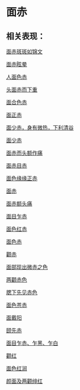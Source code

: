 # 面赤## 相关表现：[面赤斑斑如锦文](https://www.gmzyjc.com/search/result?wd=面赤斑斑如锦文)[面赤眩晕](https://www.gmzyjc.com/search/result?wd=面赤眩晕)[人面色赤](https://www.gmzyjc.com/search/result?wd=人面色赤)[头面赤而下重](https://www.gmzyjc.com/search/result?wd=头面赤而下重)[面合色赤](https://www.gmzyjc.com/search/result?wd=面合色赤)[面正赤](https://www.gmzyjc.com/search/result?wd=面正赤)[面少赤，身有微热，下利清谷](https://www.gmzyjc.com/search/result?wd=面少赤，身有微热，下利清谷)[面少赤](https://www.gmzyjc.com/search/result?wd=面少赤)[面赤而头额作痛](https://www.gmzyjc.com/search/result?wd=面赤而头额作痛)[面赤目赤](https://www.gmzyjc.com/search/result?wd=面赤目赤)[面色缘缘正赤](https://www.gmzyjc.com/search/result?wd=面色缘缘正赤)[面赤](https://www.gmzyjc.com/search/result?wd=面赤)[面赤额头痛](https://www.gmzyjc.com/search/result?wd=面赤额头痛)[面目乍赤](https://www.gmzyjc.com/search/result?wd=面目乍赤)[面色红赤](https://www.gmzyjc.com/search/result?wd=面色红赤)[面色赤](https://www.gmzyjc.com/search/result?wd=面色赤)[颧赤](https://www.gmzyjc.com/search/result?wd=颧赤)[面部现出微赤之色](https://www.gmzyjc.com/search/result?wd=面部现出微赤之色)[两颧赤色](https://www.gmzyjc.com/search/result?wd=两颧赤色)[腮下先见赤色](https://www.gmzyjc.com/search/result?wd=腮下先见赤色)[面色苍赤](https://www.gmzyjc.com/search/result?wd=面色苍赤)[面戴阳](https://www.gmzyjc.com/search/result?wd=面戴阳)[颐先赤](https://www.gmzyjc.com/search/result?wd=颐先赤)[面目乍赤、乍黑、乍白](https://www.gmzyjc.com/search/result?wd=面目乍赤、乍黑、乍白)[颧红](https://www.gmzyjc.com/search/result?wd=颧红)[面色红润](https://www.gmzyjc.com/search/result?wd=面色红润)[颜面及两颧绯红](https://www.gmzyjc.com/search/result?wd=颜面及两颧绯红)